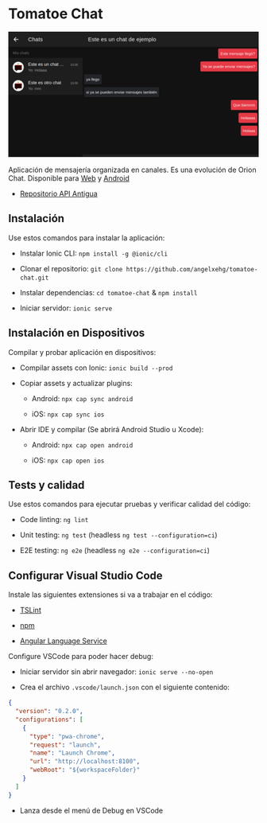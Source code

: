 # Tomatoe Chat

![Vista previa app](./docs/social.png)

Aplicación de mensajería organizada en canales. Es una evolución de Orion Chat. Disponible para [Web](https://orion.angelxehg.com) y [Android](https://github.com/angelxehg/tomatoe-chat/releases)

- [Repositorio API Antigua](https://github.com/angelxehg/tomatoe-chat-api)

## Instalación

Use estos comandos para instalar la aplicación:

- Instalar Ionic CLI: `npm install -g @ionic/cli`

- Clonar el repositorio: `git clone https://github.com/angelxehg/tomatoe-chat.git`

- Instalar dependencias: `cd tomatoe-chat` & `npm install`

- Iniciar servidor: `ionic serve`

## Instalación en Dispositivos

Compilar y probar aplicación en dispositivos:

- Compilar assets con Ionic: `ionic build --prod`

- Copiar assets y actualizar plugins:

  - Android: `npx cap sync android`

  - iOS: `npx cap sync ios`

- Abrir IDE y compilar (Se abrirá Android Studio u Xcode):

  - Android: `npx cap open android`

  - iOS: `npx cap open ios`

## Tests y calidad

Use estos comandos para ejecutar pruebas y verificar calidad del código:

- Code linting: `ng lint`

- Unit testing: `ng test` (headless `ng test --configuration=ci`)

- E2E testing: `ng e2e` (headless `ng e2e --configuration=ci`)

## Configurar Visual Studio Code

Instale las siguientes extensiones si va a trabajar en el código:

- [TSLint](https://marketplace.visualstudio.com/items?itemName=ms-vscode.vscode-typescript-tslint-plugin)

- [npm](https://marketplace.visualstudio.com/items?itemName=eg2.vscode-npm-script)

- [Angular Language Service](https://marketplace.visualstudio.com/items?itemName=Angular.ng-template)

Configure VSCode para poder hacer debug:

- Iniciar servidor sin abrir navegador: `ionic serve --no-open`

- Crea el archivo `.vscode/launch.json` con el siguiente contenido:

```json
{
  "version": "0.2.0",
  "configurations": [
    {
      "type": "pwa-chrome",
      "request": "launch",
      "name": "Launch Chrome",
      "url": "http://localhost:8100",
      "webRoot": "${workspaceFolder}"
    }
  ]
}
```

- Lanza desde el menú de Debug en VSCode
